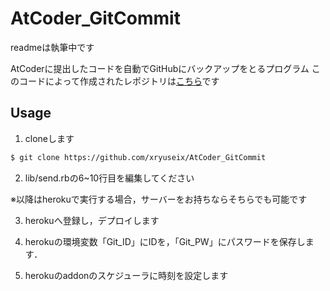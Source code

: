 # AtCoder_GitCommit
readmeは執筆中です

AtCoderに提出したコードを自動でGitHubにバックアップをとるプログラム
このコードによって作成されたレポジトリは[こちら](https://github.com/xryuseix/AtCoder_Backup)です

## Usage

1. cloneします

```sh
$ git clone https://github.com/xryuseix/AtCoder_GitCommit
```
2. lib/send.rbの6~10行目を編集してください

※以降はherokuで実行する場合，サーバーをお持ちならそちらでも可能です

3. herokuへ登録し，デプロイします

4. herokuの環境変数「Git_ID」にIDを，「Git_PW」にパスワードを保存します．

5. herokuのaddonのスケジューラに時刻を設定します
